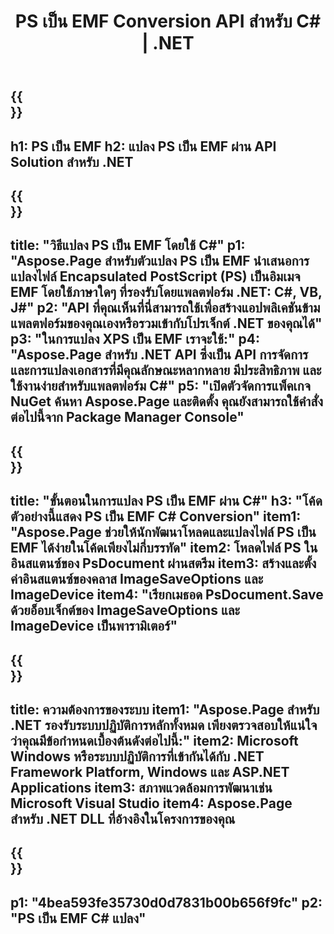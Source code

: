 ﻿---
translation: true
template: /_templates/_conversion-child-net.md
title: PS เป็น EMF Conversion API สำหรับ C# | .NET
url: /net/conversion/ps-to-emf/
description: โค้ดตัวอย่างสำหรับการแปลง PS เป็น EMF C# ใช้โค้ดตัวอย่าง API สำหรับไฟล์แบตช์ PS เป็นการแปลง EMF ภายใน VB.NET, Asp.NET หรือแอปพลิเคชันที่ใช้ .NET
informat: PS
outformat: EMF
otherformats: XPS EPS
---

{{<section banner>}}
---
h1: PS เป็น EMF
h2: แปลง PS เป็น EMF ผ่าน API Solution สำหรับ .NET
---

{{<section overview>}}
---
title: "วิธีแปลง PS เป็น EMF โดยใช้ C#"
p1: "Aspose.Page สำหรับตัวแปลง PS เป็น EMF นำเสนอการแปลงไฟล์ Encapsulated PostScript (PS) เป็นอิมเมจ EMF โดยใช้ภาษาใดๆ ที่รองรับโดยแพลตฟอร์ม .NET: C#, VB, J#"
p2: "API ที่คุณเห็นที่นี่สามารถใช้เพื่อสร้างแอปพลิเคชันข้ามแพลตฟอร์มของคุณเองหรือรวมเข้ากับโปรเจ็กต์ .NET ของคุณได้"
p3: "ในการแปลง XPS เป็น EMF เราจะใช้:"
p4: "Aspose.Page สำหรับ .NET API ซึ่งเป็น API การจัดการและการแปลงเอกสารที่มีคุณลักษณะหลากหลาย มีประสิทธิภาพ และใช้งานง่ายสำหรับแพลตฟอร์ม C#"
p5: "เปิดตัวจัดการแพ็คเกจ NuGet ค้นหา Aspose.Page และติดตั้ง คุณยังสามารถใช้คำสั่งต่อไปนี้จาก Package Manager Console"
---

{{<section feature1>}}
---
title: "ขั้นตอนในการแปลง PS เป็น EMF ผ่าน C#"
h3: "โค้ดตัวอย่างนี้แสดง PS เป็น EMF C# Conversion"
item1: "Aspose.Page ช่วยให้นักพัฒนาโหลดและแปลงไฟล์ PS เป็น EMF ได้ง่ายในโค้ดเพียงไม่กี่บรรทัด"
item2: โหลดไฟล์ PS ในอินสแตนซ์ของ PsDocument ผ่านสตรีม
item3: สร้างและตั้งค่าอินสแตนซ์ของคลาส ImageSaveOptions และ ImageDevice
item4: "เรียกเมธอด PsDocument.Save ด้วยอ็อบเจ็กต์ของ ImageSaveOptions และ ImageDevice เป็นพารามิเตอร์"
---

{{<section feature2>}}
---
title: ความต้องการของระบบ
item1: "Aspose.Page สำหรับ .NET รองรับระบบปฏิบัติการหลักทั้งหมด เพียงตรวจสอบให้แน่ใจว่าคุณมีข้อกำหนดเบื้องต้นดังต่อไปนี้:"
item2: Microsoft Windows หรือระบบปฏิบัติการที่เข้ากันได้กับ .NET Framework Platform, Windows และ ASP.NET Applications
item3: สภาพแวดล้อมการพัฒนาเช่น Microsoft Visual Studio
item4: Aspose.Page สำหรับ .NET DLL ที่อ้างอิงในโครงการของคุณ
---

{{<section gist>}}
---
p1: "4bea593fe35730d0d7831b00b656f9fc"
p2: "PS เป็น EMF C# แปลง"
---

